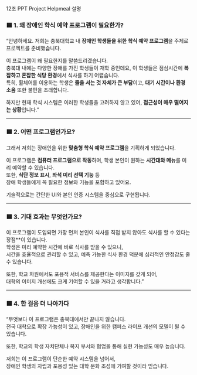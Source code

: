12조 PPT Project Helpmeal 설명

### 🟦 **1. 왜 장애인 학식 예약 프로그램이 필요한가?**

“안녕하세요. 저희는 충북대학교 내 **장애인 학생들을 위한 학식 예약 프로그램**을 주제로 프로젝트를 준비했습니다.

이 프로그램이 왜 필요한지를 말씀드리겠습니다.  
충북대 내에는 다양한 장애를 가진 학생들이 재학 중인데요, 이 학생들은 점심시간에 **복잡하고 혼잡한 식당 환경**에서 식사를 하기 어렵습니다.  
특히, 휠체어를 이용하는 학생은 **줄을 서는 것 자체가 큰 부담**이고, **대기 시간이나 환경 소음** 또한 불편을 초래합니다.

하지만 현재 학식 시스템은 이러한 학생들을 고려하지 않고 있어, **접근성이 매우 떨어지는 상황**입니다.”

---

### 🟦 **2. 어떤 프로그램인가요?**

그래서 저희는 장애인을 위한 **맞춤형 학식 예약 프로그램**을 기획하게 되었습니다.

이 프로그램은 **컴퓨터 프로그램으로 작동**하며, 학생 본인이 원하는 **시간대와 메뉴**를 미리 예약할 수 있습니다.  
또한, **식단 정보 표시**, **좌석 미리 선택 기능** 등  
장애 학생들에게 꼭 필요한 정보와 기능을 포함하고 있어요.

기술적으로는 간단한 UI와 본인 인증 시스템을 중심으로 구현됩니다.

---

### 🟦 **3. 기대 효과는 무엇인가요?**

이 프로그램이 도입되면 가장 먼저 본인이 식사를 직접 받지 않아도 식사를 할 수 있다는 장점**이 있습니다.  
학생은 미리 예약한 시간에 바로 식사를 받을 수 있으니,  
시간을 효율적으로 관리할 수 있고, 예측 가능한 식사 환경 덕분에 심리적인 안정감도 줄 수 있습니다.

또한, 학교 차원에서도 포용적 서비스를 제공한다는 이미지를 갖게 되어,  
대학의 이미지 개선에도 크게 기여할 수 있을 거라고 생각합니다.”

---

### 🟦 **4. 한 걸음 더 나아가다**

“무엇보다 이 프로그램은 충북대에서만 끝나지 않습니다.  
전국 대학으로 확장 가능성이 있고, 장애인을 위한 캠퍼스 라이프 개선의 모델이 될 수 있습니다.

또한, 학교의 학생 자치단체나 복지 부서와 협업을 통해 실현 가능성도 매우 높습니다.

저희는 이 프로그램이 단순한 예약 시스템을 넘어서,  
장애인 학생의 자립과 포용성 있는 대학 문화 조성에 기여할 것이라 믿습니다.
